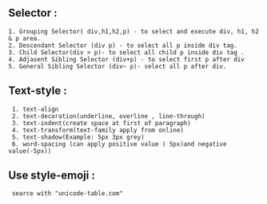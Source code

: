## Selector :
    1. Grouping Selector( div,h1,h2,p) - to select and execute div, h1, h2 & p area.
    2. Descendant Selector (div p) - to select all p inside div tag.
    3. Child Selector(div > p)- to select all child p inside div tag .
    4. Adjasent Sibling Selector (div+p) - to select first p after div
    5. General Sibling Selector (div~ p)- select all p after div.

## Text-style :
     1. text-align
     2. text-decoration(underline, overline , line-through)
     3. text-indent(create space at first of paragraph)
     4. text-transform(text-family apply from online)
     5. text-shadow(Example: 5px 3px grey)
     6. word-spacing (can apply positive value ( 5px)and negative value(-5px))
## Use style-emoji :
     searce with "unicode-table.com"  
        
